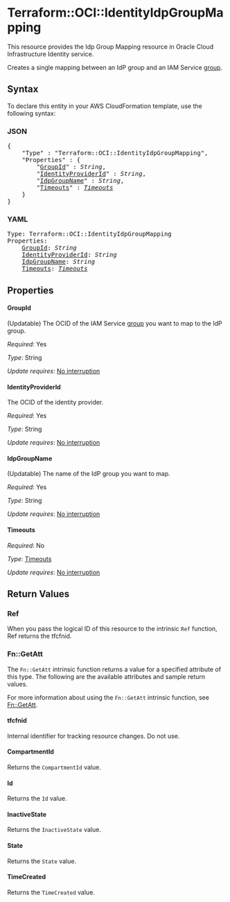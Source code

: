 # Terraform::OCI::IdentityIdpGroupMapping

This resource provides the Idp Group Mapping resource in Oracle Cloud Infrastructure Identity service.

Creates a single mapping between an IdP group and an IAM Service
[group](https://docs.cloud.oracle.com/iaas/api/#/en/identity/20160918/Group/).

## Syntax

To declare this entity in your AWS CloudFormation template, use the following syntax:

### JSON

<pre>
{
    "Type" : "Terraform::OCI::IdentityIdpGroupMapping",
    "Properties" : {
        "<a href="#groupid" title="GroupId">GroupId</a>" : <i>String</i>,
        "<a href="#identityproviderid" title="IdentityProviderId">IdentityProviderId</a>" : <i>String</i>,
        "<a href="#idpgroupname" title="IdpGroupName">IdpGroupName</a>" : <i>String</i>,
        "<a href="#timeouts" title="Timeouts">Timeouts</a>" : <i><a href="timeouts.md">Timeouts</a></i>
    }
}
</pre>

### YAML

<pre>
Type: Terraform::OCI::IdentityIdpGroupMapping
Properties:
    <a href="#groupid" title="GroupId">GroupId</a>: <i>String</i>
    <a href="#identityproviderid" title="IdentityProviderId">IdentityProviderId</a>: <i>String</i>
    <a href="#idpgroupname" title="IdpGroupName">IdpGroupName</a>: <i>String</i>
    <a href="#timeouts" title="Timeouts">Timeouts</a>: <i><a href="timeouts.md">Timeouts</a></i>
</pre>

## Properties

#### GroupId

(Updatable) The OCID of the IAM Service [group](https://docs.cloud.oracle.com/iaas/api/#/en/identity/20160918/Group/) you want to map to the IdP group.

_Required_: Yes

_Type_: String

_Update requires_: [No interruption](https://docs.aws.amazon.com/AWSCloudFormation/latest/UserGuide/using-cfn-updating-stacks-update-behaviors.html#update-no-interrupt)

#### IdentityProviderId

The OCID of the identity provider.

_Required_: Yes

_Type_: String

_Update requires_: [No interruption](https://docs.aws.amazon.com/AWSCloudFormation/latest/UserGuide/using-cfn-updating-stacks-update-behaviors.html#update-no-interrupt)

#### IdpGroupName

(Updatable) The name of the IdP group you want to map.

_Required_: Yes

_Type_: String

_Update requires_: [No interruption](https://docs.aws.amazon.com/AWSCloudFormation/latest/UserGuide/using-cfn-updating-stacks-update-behaviors.html#update-no-interrupt)

#### Timeouts

_Required_: No

_Type_: <a href="timeouts.md">Timeouts</a>

_Update requires_: [No interruption](https://docs.aws.amazon.com/AWSCloudFormation/latest/UserGuide/using-cfn-updating-stacks-update-behaviors.html#update-no-interrupt)

## Return Values

### Ref

When you pass the logical ID of this resource to the intrinsic `Ref` function, Ref returns the tfcfnid.

### Fn::GetAtt

The `Fn::GetAtt` intrinsic function returns a value for a specified attribute of this type. The following are the available attributes and sample return values.

For more information about using the `Fn::GetAtt` intrinsic function, see [Fn::GetAtt](https://docs.aws.amazon.com/AWSCloudFormation/latest/UserGuide/intrinsic-function-reference-getatt.html).

#### tfcfnid

Internal identifier for tracking resource changes. Do not use.

#### CompartmentId

Returns the <code>CompartmentId</code> value.

#### Id

Returns the <code>Id</code> value.

#### InactiveState

Returns the <code>InactiveState</code> value.

#### State

Returns the <code>State</code> value.

#### TimeCreated

Returns the <code>TimeCreated</code> value.

